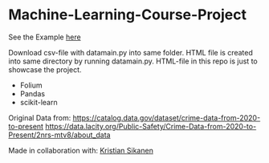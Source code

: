 ﻿# Machine-Learning-Course-Project

See the Example [here](https://atomik-k.github.io/Machine-Learning-Course-Project/)

Download csv-file with datamain.py into same folder. HTML file is created into same directory by running datamain.py. HTML-file in this repo is just to showcase the project.
- Folium
- Pandas
- scikit-learn

Original Data from:
https://catalog.data.gov/dataset/crime-data-from-2020-to-present
https://data.lacity.org/Public-Safety/Crime-Data-from-2020-to-Present/2nrs-mtv8/about_data

Made in collaboration with:
[Kristian Sikanen](https://github.com/krisbis)
